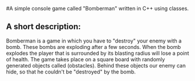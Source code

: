 #A simple console game called "Bomberman" written in C++ using classes. 

## A short description:
Bomberman is a game in which you have to "destroy" your enemy with a bomb. These bombs 
are exploding after a few seconds. When the bomb explodes the player that is surrounded by
its blasting radius will lose a point of health.
The game takes place on a square board with randomly generated objects called
(obstacles). Behind these objects our enemy can hide,
so that he couldn't be "destroyed" by the bomb.
